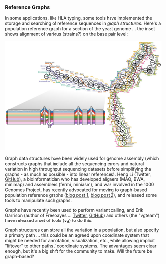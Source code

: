
### Reference Graphs

In some applications, like HLA typing, some tools have implemented the storage and searching of reference sequences in _graph structures_. Here's a population reference graph for a section of the yeast genome ... the inset shows alignment of various (strains?) on the base pair level:

![pop ref graph](HLALA_PRG.png)

Graph data structures have been widely used for genome assembly (which constructs graphs that include all the sequencing errors and natural variation in high throughput sequencing datasets before simplifying tha graphs - as much as possible - into linear references). Heng Li ([Twitter](https://twitter.com/lh3lh3), [GitHub](https://github.com/lh3)), a bioinformatician who has developed aligners (MAQ, BWA, minimap) and assemblers (fermi, miniasm), and was involved in the 1000 Genomes Project, has recently advocated for moving to graph-based population reference graphs ([blog post 1](http://lh3.github.io/2019/07/08/on-a-reference-pan-genome-model), [blog post 2](http://lh3.github.io/2019/07/12/on-a-reference-pan-genome-model-part-ii)), and released some tools to manipulate such graphs.

Graphs have recently been used to perform variant calling, and Erik Garrison (author of Freebayes ... [Twitter](https://twitter.com/erikgarrison), [GitHub](https://github.com/ekg)) and others (the "vgteam") have released a set of tools (vg) to do this.

Graph structures can store all the variation in a population, but also specify a primary path ... this could be an agreed upon coordinate system that might be needed for annotation, visualization, etc., while allowing implicit "liftover" to other paths / coordinate systems. The advantages seem clear enough, but it's a big shift for the community to make. Will the future be graph-based?

